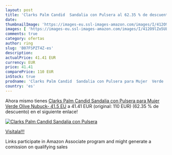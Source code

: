 ```yaml
---
layout: post
title: 'Clarks Palm Candid  Sandalia con Pulsera al 62.35 % de descuento'
date: 
thumbnailImage: 'https://images-eu.ssl-images-amazon.com/images/I/412O9lZo5UL._SL200_.jpg'
images: [ 'https://images-eu.ssl-images-amazon.com/images/I/412O9lZo5UL._SL200_.jpg' ]
comments: true
category: ofertas
author: ring
slug: 'B07FSPZT4Z-es'
description:
actualPrice: 41.41 EUR
currency: EUR
price: 41.41
comparePrice: 110 EUR
inStock: true
prodname: 'Clarks Palm Candid  Sandalia con Pulsera para Mujer  Verde  Olive Nubuck-   41.5 EU'
country: 'es'
---
```


Ahora mismo tienes [Clarks Palm Candid  Sandalia con Pulsera para Mujer  Verde  Olive Nubuck-   41.5 EU](https://www.amazon.es/dp/B07FSPZT4Z/?tag=tolees-21) a 41.41 EUR (original: 110 EUR) (62.35 %  de descuento) en el siguiente enlace!

[![Clarks Palm Candid  Sandalia con Pulsera](https://images-eu.ssl-images-amazon.com/images/I/412O9lZo5UL._SL200_.jpg)](https://www.amazon.es/dp/B07FSPZT4Z/?tag=tolees-21)

[Visítala!!!](https://www.amazon.es/dp/B07FSPZT4Z/?tag=tolees-21)

Links participate in Amazon Associate program and might generate a comission on qualifying sales
